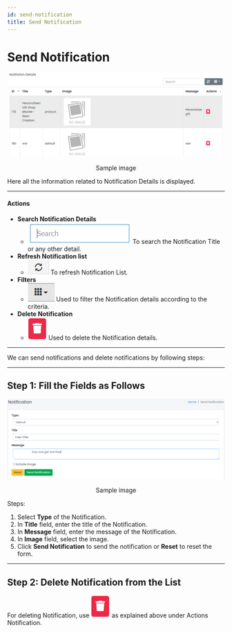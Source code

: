 ```yaml
---
id: send-notification
title: Send Notification
---
```


# Send Notification

![Notification Tab](../../../static/backend/img/notifaction_tab.jpg)
<p align="center">Sample image</p>

<span class="text-danger">Here all the information related to Notification Details is displayed.</span>

---

#### Actions

- **Search Notification Details**
  - ![Search Tab](../../../static/backend/img/search_tab.jpg)
    <span  class="text-secondary">To search the Notification Title or any other detail.</span>
- **Refresh Notification list**
  - ![Refresh Tab](../../../static/backend/img/refresh_tab.jpg)
    <span  class="text-secondary">To refresh Notification List.</span>
- **Filters**
  - ![Filter Tab](../../../static/backend/img/filter_tab.jpg)
    <span  class="text-secondary">Used to filter the Notification details according to the criteria.</span>
- **Delete Notification**
  - ![Delete Tab](../../../static/backend/img/delete1_tab.jpg)
    <span  class="text-secondary">Used to delete the Notification details.</span>

---

<span class="text-danger">We can send notifications and delete notifications by following steps:</span>

---

## Step 1: Fill the Fields as Follows

![Notification Form](../../../static/backend/img/notifaction.jpg)
<p align="center">Sample image</p>

Steps:
1. Select **Type** of the Notification.
2. In **Title** field, enter the title of the Notification.
3. In **Message** field, enter the message of the Notification.
4. In **Image** field, select the image.
5. Click **Send Notification** to send the notification or **Reset** to reset the form.

---

## Step 2: Delete Notification from the List

For deleting Notification, use ![Delete Tab](../../../static/backend/img/delete1_tab.jpg) as explained above under Actions Notification.